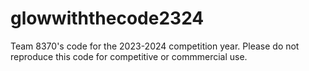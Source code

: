 # glowwiththecode2324
Team 8370's code for the 2023-2024 competition year.
Please do not reproduce this code for competitive or commmercial use.

